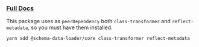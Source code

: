 ### [Full Docs](https://github.com/mrmilu/schema_data_loader)

This package uses as `peerDependency` both `class-transformer` and `reflect-metadata`, so you must have them installed.

```shell
yarn add @schema-data-loader/core class-transformer reflect-metadata
```
